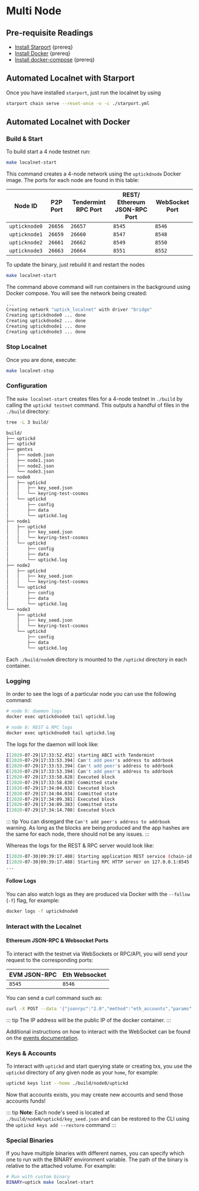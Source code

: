 <!--
order: 2
-->

# Multi Node

## Pre-requisite Readings

- [Install Starport](https://docs.starport.network/#install-starport)  {prereq}
- [Install Docker](https://docs.docker.com/engine/installation/)  {prereq}
- [Install docker-compose](https://docs.docker.com/compose/install/)  {prereq}

## Automated Localnet with Starport

Once you have installed `starport`, just run the localnet by using

```bash
starport chain serve --reset-once -v -c ./starport.yml
```

## Automated Localnet with Docker

### Build & Start

To build start a 4 node testnet run:

```bash
make localnet-start
```

This command creates a 4-node network using the `uptickdnode` Docker image.
The ports for each node are found in this table:

| Node ID       | P2P Port | Tendermint RPC Port | REST/ Ethereum JSON-RPC Port | WebSocket Port |
| ------------- | -------- | ------------------- | ---------------------------- | -------------- |
| `upticknode0` | `26656`  | `26657`             | `8545`                       | `8546`         |
| `upticknode1` | `26659`  | `26660`             | `8547`                       | `8548`         |
| `upticknode2` | `26661`  | `26662`             | `8549`                       | `8550`         |
| `upticknode3` | `26663`  | `26664`             | `8551`                       | `8552`         |

To update the binary, just rebuild it and restart the nodes

```bash
make localnet-start
```

The command above  command will run containers in the background using Docker compose. You will see the network being created:

```bash
...
Creating network "uptick_localnet" with driver "bridge"
Creating uptickdnode0 ... done
Creating uptickdnode2 ... done
Creating uptickdnode1 ... done
Creating uptickdnode3 ... done
```

### Stop Localnet

Once you are done, execute:

```bash
make localnet-stop
```

### Configuration

The `make localnet-start` creates files for a 4-node testnet in `./build` by
calling the `uptickd testnet` command. This outputs a handful of files in the
`./build` directory:

```bash
tree -L 3 build/

build/
├── uptickd
├── uptickd
├── gentxs
│   ├── node0.json
│   ├── node1.json
│   ├── node2.json
│   └── node3.json
├── node0
│   ├── uptickd
│   │   ├── key_seed.json
│   │   └── keyring-test-cosmos
│   └── uptickd
│       ├── config
│       ├── data
│       └── uptickd.log
├── node1
│   ├── uptickd
│   │   ├── key_seed.json
│   │   └── keyring-test-cosmos
│   └── uptickd
│       ├── config
│       ├── data
│       └── uptickd.log
├── node2
│   ├── uptickd
│   │   ├── key_seed.json
│   │   └── keyring-test-cosmos
│   └── uptickd
│       ├── config
│       ├── data
│       └── uptickd.log
└── node3
    ├── uptickd
    │   ├── key_seed.json
    │   └── keyring-test-cosmos
    └── uptickd
        ├── config
        ├── data
        └── uptickd.log
```

Each `./build/nodeN` directory is mounted to the `/uptickd` directory in each container.

### Logging

In order to see the logs of a particular node you can use the following command:

```bash
# node 0: daemon logs
docker exec uptickdnode0 tail uptickd.log

# node 0: REST & RPC logs
docker exec uptickdnode0 tail uptickd.log
```

The logs for the daemon will look like:

```bash
I[2020-07-29|17:33:52.452] starting ABCI with Tendermint                module=main
E[2020-07-29|17:33:53.394] Can't add peer's address to addrbook         module=p2p err="Cannot add non-routable address 272a247b837653cf068d39efd4c407ffbd9a0e6f@192.168.10.5:26656"
E[2020-07-29|17:33:53.394] Can't add peer's address to addrbook         module=p2p err="Cannot add non-routable address 3e05d3637b7ebf4fc0948bbef01b54d670aa810a@192.168.10.4:26656"
E[2020-07-29|17:33:53.394] Can't add peer's address to addrbook         module=p2p err="Cannot add non-routable address 689f8606ede0b26ad5b79ae244c14cc67ab4efe7@192.168.10.3:26656"
I[2020-07-29|17:33:58.828] Executed block                               module=state height=88 validTxs=0 invalidTxs=0
I[2020-07-29|17:33:58.830] Committed state                              module=state height=88 txs=0 appHash=90CC5FA53CF8B5EC49653A14DA20888AD81C92FCF646F04D501453FD89FCC791
I[2020-07-29|17:34:04.032] Executed block                               module=state height=89 validTxs=0 invalidTxs=0
I[2020-07-29|17:34:04.034] Committed state                              module=state height=89 txs=0 appHash=0B54C4DB1A0DACB1EEDCD662B221C048C826D309FD2A2F31FF26BAE8D2D7D8D7
I[2020-07-29|17:34:09.381] Executed block                               module=state height=90 validTxs=0 invalidTxs=0
I[2020-07-29|17:34:09.383] Committed state                              module=state height=90 txs=0 appHash=75FD1EE834F0669D5E717C812F36B21D5F20B3CCBB45E8B8D415CB9C4513DE51
I[2020-07-29|17:34:14.700] Executed block                               module=state height=91 validTxs=0 invalidTxs=0
```

::: tip
You can disregard the `Can't add peer's address to addrbook` warning. As long as the blocks are
being produced and the app hashes are the same for each node, there should not be any issues.
:::

Whereas the logs for the REST & RPC server would look like:

```bash
I[2020-07-30|09:39:17.488] Starting application REST service (chain-id: "7305661614933169792")... module=rest-server
I[2020-07-30|09:39:17.488] Starting RPC HTTP server on 127.0.0.1:8545   module=rest-server
...
```

#### Follow Logs

You can also watch logs as they are produced via Docker with the `--follow` (`-f`) flag, for
example:

```bash
docker logs -f uptickdnode0
```

### Interact with the Localnet

#### Ethereum JSON-RPC & Websocket Ports

To interact with the testnet via WebSockets or RPC/API, you will send your request to the corresponding ports:

| EVM JSON-RPC | Eth Websocket |
| ------------ | ------------- |
| `8545`       | `8546`        |

You can send a curl command such as:

```bash
curl -X POST --data '{"jsonrpc":"2.0","method":"eth_accounts","params":[],"id":1}' -H "Content-Type: application/json" 192.162.10.1:8545
```

::: tip
The IP address will be the public IP of the docker container.
:::

Additional instructions on how to interact with the WebSocket can be found on the [events documentation](./events.md#ethereum-websocket).

### Keys & Accounts

To interact with `uptickd` and start querying state or creating txs, you use the
`uptickd` directory of any given node as your `home`, for example:

```bash
uptickd keys list --home ./build/node0/uptickd
```

Now that accounts exists, you may create new accounts and send those accounts
funds!

::: tip
**Note**: Each node's seed is located at `./build/nodeN/uptickd/key_seed.json` and can be restored to the CLI using the `uptickd keys add --restore` command
:::

### Special Binaries

If you have multiple binaries with different names, you can specify which one to run with the BINARY environment variable. The path of the binary is relative to the attached volume. For example:

```bash
# Run with custom binary
BINARY=uptick make localnet-start
```
